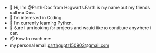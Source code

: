 - 👋 Hi, I’m @Parth-Doc from Hogwarts.Parth is my name but my friends call me Doc.
- 👀 I’m interested in Coding.
- 🌱 I’m currently learning Python.
- 💞️ Sure I am looking for projects and would like to contibute anywhere I can.
- 📫 How to reach me:
- my personal email:parthgupta150903@gmail.com
<!---
Parth-Doc/Parth-Doc is a ✨ special ✨ repository because its `README.md` (this file) appears on your GitHub profile.
You can click the Preview link to take a look at your changes.
--->
